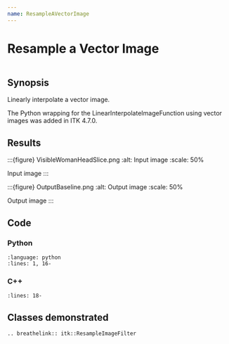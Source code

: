 ```yaml
---
name: ResampleAVectorImage
---
```


# Resample a Vector Image

```{index} single: ResampleImageFilter single: IdentityTransform single: LinearInterpolateImageFunction single: RGBPixel
```

## Synopsis

Linearly interpolate a vector image.

The Python wrapping for the LinearInterpolateImageFunction using vector images was added in ITK 4.7.0.

## Results

:::{figure} VisibleWomanHeadSlice.png
:alt: Input image
:scale: 50%

Input image
:::

:::{figure} OutputBaseline.png
:alt: Output image
:scale: 50%

Output image
:::

## Code

### Python

```{literalinclude} Code.py
:language: python
:lines: 1, 16-
```

### C++

```{literalinclude} Code.cxx
:lines: 18-
```

## Classes demonstrated

```{eval-rst}
.. breathelink:: itk::ResampleImageFilter
```
